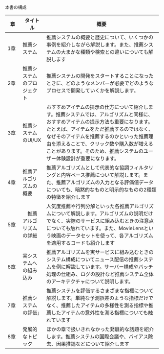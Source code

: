 本書の構成

| 章 | タイトル|概要|
|---|---|---|
|1章　|推薦システム|推薦システムの概要と歴史について、いくつかの事例を紹介しながら解説します。また、推薦システムの大まかな種類や検索との違いについても解説します|
|2章　|推薦システムのプロジェクト|推薦システムの開発をスタートすることになったときに、どのようなメンバーが必要でどのようなプロセスで開発していくかを解説します。|
|3章　|推薦システムのUI/UX|おすすめアイテムの提示の仕方について紹介します。推薦システムでは、アルゴリズムと同様に、おすすめアイテムの提示方法も重要になります。たとえば、アイテムをただ推薦するのではなく、なぜそのアイテムを推薦するのかといった推薦理由を添えることで、クリック数や購入数が増えることがあります。そのため、推薦システムのユーザー体験設計が重要になります。|
|4章　|推薦アルゴリズムの概要|推薦アルゴリズムとして代表的な協調フィルタリングと内容ベース推薦について解説します。また、推薦アルゴリズムの入力となる評価値データについても、暗黙的なものと明示的なものの2種類の特徴を紹介します|
|5章|　推薦アルゴリズムの詳細|人気度推薦や行列分解といった各推薦アルゴリズムについて解説します。アルゴリズムの説明だけでなく、実際のサービスに組み込むときの注意点についても触れています。また、MovieLensという映画のデータセットを使って、各アルゴリズムを適用するコードも紹介します|
|6章|実システムへの組み込み|推薦アルゴリズムを実サービスに組み込むときのシステム構成についてニュース配信の推薦システムを例に解説しています。サーバー構成やバッチ処理の仕組み、ログの設計など推薦システム全体のアーキテクチャについて説明します。|
|7章　|推薦システムの評価」|推薦システムを評価するさまざまな指標について解説します。単純な予測誤差のような指標だけでなく、推薦したアイテムの多様性を測る指標や推薦したアイテムの意外性を測る指標についても触れています|
|8章　|発展的なトピック|ほかの章で扱いきれなかった発展的な話題を紹介します。推薦システムの国際会議や、バイアス除去、因果推論などについて紹介します|
